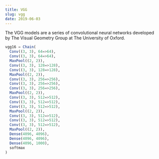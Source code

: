 ```yaml
---
title: VGG
slug: vgg
date: 2019-06-03
---
```


The VGG models are a series of convolutional neural networks developed by The Visual Geometry Group at The University of Oxford.

```julia
vgg16 = Chain(
  Conv((3, 3), 64=>64),
  Conv((3, 3), 64=>64),
  MaxPool((2, 2)),
  Conv((3, 3), 128=>128),
  Conv((3, 3), 128=>128),
  MaxPool((2, 2)),
  Conv((3, 3), 256=>256),
  Conv((3, 3), 256=>256),
  Conv((3, 3), 256=>256),
  MaxPool((2, 2)),
  Conv((3, 3), 512=>512),
  Conv((3, 3), 512=>512),
  Conv((3, 3), 512=>512),
  MaxPool((2, 2)),
  Conv((3, 3), 512=>512),
  Conv((3, 3), 512=>512),
  Conv((3, 3), 512=>512),
  MaxPool((2, 2)),
  Dense(4096, 4096),
  Dense(4096, 4096),
  Dense(4096, 1000),
  softmax
)
```